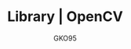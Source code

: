 ---
layout: docs
author: GKO95
category: Library
title: "Library | OpenCV"
logo: "/assets/img/res/logo-opencv.png"
order: 0x11
---